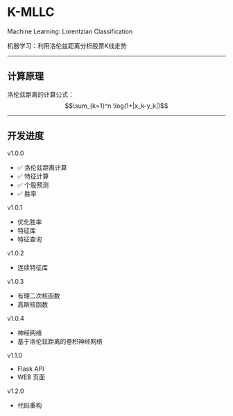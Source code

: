 # K-MLLC

Machine Learning: Lorentzian Classification

机器学习：利用洛伦兹距离分析股票K线走势

---

## 计算原理

洛伦兹距离的计算公式： $$\sum_{k=1}^n \log(1+|x_k-y_k|)$$

---

## 开发进度

v1.0.0

* &#x2705; 洛伦兹距离计算
* &#x2705; 特征计算
* &#x2705; 个股预测
* &#x2705; 胜率

v1.0.1

* 优化胜率
* 特征库
* 特征查询

v1.0.2

* 连续特征库

v1.0.3

* 有理二次核函数
* 高斯核函数

v1.0.4

* 神经网络
* 基于洛伦兹距离的卷积神经网络

v1.1.0

* Flask API
* WEB 页面

v1.2.0

* 代码重构

